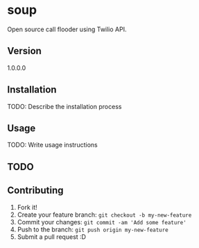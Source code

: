 # soup
Open source call flooder using Twilio API.

## Version 
1.0.0.0

## Installation

TODO: Describe the installation process

## Usage

TODO: Write usage instructions 

## TODO 

## Contributing

1. Fork it!
2. Create your feature branch: `git checkout -b my-new-feature`
3. Commit your changes: `git commit -am 'Add some feature'`
4. Push to the branch: `git push origin my-new-feature`
5. Submit a pull request :D


